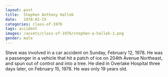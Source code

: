 ```yaml
---
layout: post
title:  Stephen Anthony Hallek
date:   1978-02-15
categories: class-of-1976
tags: accident
images: /assets/class-of-1976/stephen-a-hallek-1.png
gender: male
---
```

Steve was involved in a car accident on Sunday, February 12, 1978.  He was a passenger in a vehicle that hit a patch of ice on 204th Avenue Northeast, and spun out of control and into a tree.  He died in Overlake Hospital three days later, on February 15, 1978.  He was only 19 years old.
